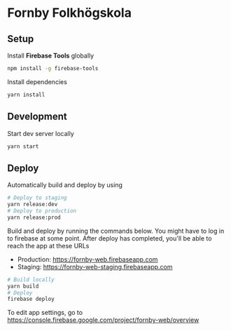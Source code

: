 # Fornby Folkhögskola

## Setup

Install **Firebase Tools** globally

```bash
npm install -g firebase-tools
```

Install dependencies

```bash
yarn install
```

## Development

Start dev server locally

```bash
yarn start
```

## Deploy

Automatically build and deploy by using

```bash
# Deploy to staging
yarn release:dev
# Deploy to production
yarn release:prod
```

Build and deploy by running the commands below. You might have to log in to firebase at some point.
After deploy has completed, you'll be able to reach the app at these URLs

- Production: <https://fornby-web.firebaseapp.com>
- Staging: <https://fornby-web-staging.firebaseapp.com>

```bash
# Build locally
yarn build
# Deploy
firebase deploy
```

To edit app settings, go to <https://console.firebase.google.com/project/fornby-web/overview>
